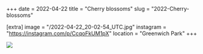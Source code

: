 +++
date = 2022-04-22
title = "Cherry blossoms"
slug = "2022-Cherry-blossoms"

[extra]
image = "/2022-04-22_20-02-54_UTC.jpg"
instagram = "https://instagram.com/p/CcqoFkUM1pX"
location = "Greenwich Park"
+++

<img src="/2022-04-22_20-02-54_UTC.jpg" />
